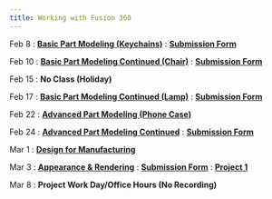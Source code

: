 ```yaml
---
title: Working with Fusion 360
---
```


Feb 8
: [**Basic Part Modeling (Keychains)**](https://youtu.be/y_ni9yVGxfE)
  : [**Submission Form**](https://forms.gle/2vnwh1drkZKrXgAb6)

Feb 10
: [**Basic Part Modeling Continued (Chair)**](https://youtu.be/pEo0I1Ui3wg)
  : [**Submission Form**](https://forms.gle/f3PouRjjoJbCiGMh8)

Feb 15
: **No Class (Holiday)**
  
Feb 17
: [**Basic Part Modeling Continued (Lamp)**](https://youtu.be/9itqjF5Ly9Y)
  : [**Submission Form**](https://forms.gle/Zuc6TyNiyQwXQUaL9)
  
Feb 22
: [**Advanced Part Modeling (Phone Case)**](https://youtu.be/TnHcPZC1MBI)

Feb 24
: [**Advanced Part Modeling Continued**](https://youtu.be/1yXTHEK9Y20)
  : [**Submission Form**](https://forms.gle/U8Ar32CXaCWKeXtG8)

Mar 1
: [**Design for Manufacturing**](https://youtu.be/WSCBP2vM6aA)

Mar 3
: [**Appearance & Rendering**](https://youtu.be/fagPpSvEmBE)
: [**Submission Form**](https://forms.gle/GxFQ1xknwJjnr2rA7)
  : [**Project 1**](https://docs.google.com/document/d/1BOq6kQ69LxrLCs8owJt43qj1wUVFddW7C1RethPRXbg/edit?usp=sharing)
  
Mar 8
: **Project Work Day/Office Hours (No Recording)**
